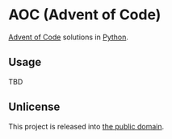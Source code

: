 # AOC (Advent of Code)

[Advent of Code](https://adventofcode.com) solutions in [Python](https://www.python.org/).

## Usage

TBD

## Unlicense

This project is released into [the public domain](UNLICENSE).
